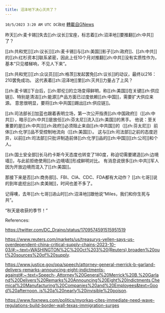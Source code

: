 ```yaml
---
title: 沼泽地下决心灭共了？
---
```

`10/5/2023 3:20 AM UTC DC政经` [轉載自GNews](https://gnews.org/articles/1784551)

 
昨天[[zh:麦卡锡]]失去[[zh:议长]]宝座，标志着[[zh:沼泽地]]要推翻[[zh:中共]]了？

[[zh:共和党]][[zh:议长]][[zh:麦卡锡]]与[[zh:美国]]影子[[zh:政府]]、[[zh:中共]]的[[zh:红杉资本]]联系紧密，因此上任10个月对推翻[[zh:中共]]没有实质性作为，基本“只见楼梯响，不见人下来”。

[[zh:共和党]][[zh:众议员]][[zh:格茨]]发起罢免[[zh:议长]]的动议，最终以216：210罢免成功。 这代表着[[zh:沼泽地]]里[[zh:灭共]]力量占了上风？

[[zh:麦卡锡]]下台后，[[zh:耶伦]]的立场变得鲜明，称[[zh:美国]]在关键[[zh:供应链]]、特别是清洁[[zh:能源]]产品方面已过度依赖[[zh:中国]]，需要扩大供应来源。 意思很明显，要将[[zh:中共国]]踢出[[zh:供应链]]。 

[[zh:司法部长]]加蓝也跟着表明立场，第一次公开指责[[zh:中国政府]]（[[zh:中共]]），暗示[[zh:中共]]是放任[[zh:芬太尼]]流入[[zh:美国]]的黑手。 他说：至关重要的是[[zh:中共]][[zh:政府]]必须阻止来自[[zh:中共国]]的（[[zh:芬太尼]]）前体[[zh:化学]]品不受控制地流向（[[zh:美国]]）。 这与[[zh:司法部]]之前的态度迥异，以前[[zh:司法部]]只批评制造前体[[zh:化学]]品的[[zh:中国]][[zh:公司]]和个人。

[[zh:国土安全部]]长马约卡斯今天态度也转变了180度，称迫切需要建造[[zh:边境墙]]，与此前拒绝使用[[zh:边境墙]]形成鲜明对比。  有消息说很多[[zh:中共]]军人因为开放边境而混入了[[zh:美国]]。

那接下来是否[[zh:商务部]]、FBI、CIA、CDC、FDA都有大动作？ [[zh:七哥]]说的到年底挖出[[zh:卖美贼]]，时间也差不多了。

记得噢，去年[[zh:七哥]]进山时[[zh:沼泽地]]跟他说“Miles，我们和你生死与共”。 

“秋天是收获的季节！”

References:

https://twitter.com/DC_Draino/status/1709574591515951519

https://www.reuters.com/markets/us/treasurys-yellen-says-us-overdependent-china-critical-supply-chains-2023-10-03/#:~:text=WASHINGTON%2C%20Oct%203%20(Reuters),broaden%20out%20sources%20of%20supply.

https://www.justice.gov/opa/speech/attorney-general-merrick-b-garland-delivers-remarks-announcing-eight-indictments-against#:~:text=Speech-,Attorney%20General%20Merrick%20B.%20Garland%20Delivers%20Remarks%20Announcing%20Eight%20Indictments,Chemical%20Manufacturing%20Companies%20and%20Employees&text=Good%20afternoon.,is%20a%20nearly%20invisible%20poison.

https://www.foxnews.com/politics/myorkas-cites-immediate-need-wave-regulations-build-border-wall-texas-immigration-surges
